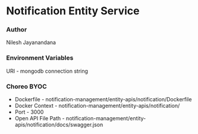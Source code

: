 # Notification Entity Service

### Author

Nilesh Jayanandana

### Environment Variables

URI - mongodb connection string

### Choreo BYOC

- Dockerfile - notification-management/entity-apis/notification/Dockerfile
- Docker Context - notification-management/entity-apis/notification/
- Port - 3000
- Open API File Path - notification-management/entity-apis/notification/docs/swagger.json
